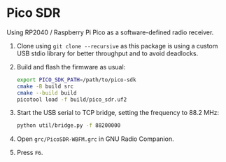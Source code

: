 # Pico SDR

Using RP2040 / Raspberry Pi Pico as a software-defined radio receiver.

1. Clone using `git clone --recursive` as this package is using a custom USB
   stdio library for better throughput and to avoid deadlocks.

2. Build and flash the firmware as usual:

   ```bash
   export PICO_SDK_PATH=/path/to/pico-sdk
   cmake -B build src
   cmake --build build
   picotool load -f build/pico_sdr.uf2
   ```

3. Start the USB serial to TCP bridge, setting the frequency to 88.2 MHz:

   ```bash
   python util/bridge.py -f 88200000
   ```

4. Open `grc/PicoSDR-WBFM.grc` in GNU Radio Companion.

5. Press `F6`.
